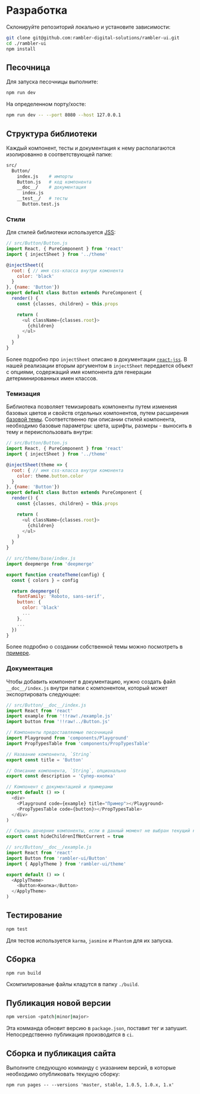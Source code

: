 # Разработка

Склонируйте репозиторий локально и установите зависимости:

```sh
git clone git@github.com:rambler-digital-solutions/rambler-ui.git
cd ./rambler-ui
npm install
```

## Песочница

Для запуска песочницы выполните:

```sh
npm run dev
```

На определенном порту/хосте:

```sh
npm run dev -- --port 8080 --host 127.0.0.1
```

## Структура библиотеки

Каждый компонент, тесты и документация к нему располагаются изолированно в соответствующей папке:

```sh
src/
  Button/
    index.js    # импорты
    Button.js   # код компонента
    __doc__/    # документация
      index.js
    __test__/   # тесты
      Button.test.js
```

### Стили

Для стилей библиотеки используется [JSS](https://github.com/cssinjs/jss):

```js
// src/Button/Button.js
import React, { PureComponent } from 'react'
import { injectSheet } from '../theme'

@injectSheet({
  root: { // имя css-класса внутри комонента
    color: 'black'
  }
}, {name: 'Button'})
export default class Button extends PureComponent {
  render() {
    const {classes, children} = this.props

    return (
      <ul className={classes.root}>
        {children}
      </ul>
    )
  }
}
```

Более подробно про `injectSheet` описано в документации [`react-jss`](https://github.com/cssinjs/react-jss). В нашей реализации вторым аргументом в `injectSheet` передается объект с опциями, содержащий имя компонента для генерации детерминированных имен классов.

### Темизация

Библиотека позволяет темизировать компоненты путем изменеия базовых цветов и свойств отдельных компонентов, путем расширения [базовой темы](https://github.com/rambler-digital-solutions/rambler-ui/tree/master/src/theme/base/index.js). Соответственно при описании стилей компонента, необходимо базовые параметры: цвета, шрифты, размеры - выносить в тему и переиспользовать внутри:

```js
// src/Button/Button.js
import React, { PureComponent } from 'react'
import { injectSheet } from '../theme'

@injectSheet(theme => {
  root: { // имя css-класса внутри комонента
    color: theme.button.color
  }
}, {name: 'Button'})
export default class Button extends PureComponent {
  render() {
    const {classes, children} = this.props

    return (
      <ul className={classes.root}>
        {children}
      </ul>
    )
  }
}

// src/theme/base/index.js
import deepmerge from 'deepmerge'

export function createTheme(config) {
  const { colors } = config

  return deepmerge({
    fontFamily: 'Roboto, sans-serif',
    button: {
      color: 'black'
      ...
    },
    ...
  })
}
```

Более подробно о создании собственной темы можно посмотреть в [примере](https://github.com/rambler-digital-solutions/rambler-ui/tree/master/examples/theming).

### Документация

Чтобы добавить компонент в документацию, нужно создать файл `__doc__/index.js` внутри папки с компонентом, который может экспортировать следующeе:

```js
// src/Button/__doc__/index.js
import React from 'react'
import example from '!!raw!./example.js'
import button from '!!raw!../Button.js'

// Компоненты предоставляемые песочницей
import Playground from 'components/Playground'
import PropTypesTable from 'components/PropTypesTable'

// Название компонента, `String`
export const title = 'Button'

// Описание компонента, `String`, опционально
export const description = 'Супер-кнопка'

// Компонент с документацией и примерами
export default () => (
  <div>
    <Playground code={example} title="Пример"></Playground>
    <PropTypesTable code={button}></PropTypesTable>
  </div>
)

// Скрыть дочерние компоненты, если в данный момент не выбран текущий компонент, `Boolean`, опционально, по-умолчанию `false`
export const hideChildrenIfNotCurrent = true

// src/Button/__doc__/example.js
import React from 'react'
import Button from 'rambler-ui/Button'
import { ApplyTheme } from 'rambler-ui/theme'

export default () => (
  <ApplyTheme>
    <Button>Кнопка</Button>
  </ApplyTheme>
)
```

## Тестирование

```sh
npm test
```

Для тестов используется `karma`, `jasmine` и `Phantom` для их запуска.

## Сборка

```sh
npm run build
```

Скомпилированые файлы кладутся в папку `./build`.

## Публикация новой версии

```sh
npm version <patch|minor|major>
```

Эта комманда обновит версию в `package.json`, поставит тег и запушит. Непосредственно публикация производится в `ci`.

## Сборка и публикация сайта

Выполните следующую комманду с указанием версий, в которые необходимо опубликовать текущую сборку:

```
npm run pages -- --versions 'master, stable, 1.0.5, 1.0.x, 1.x'
```
